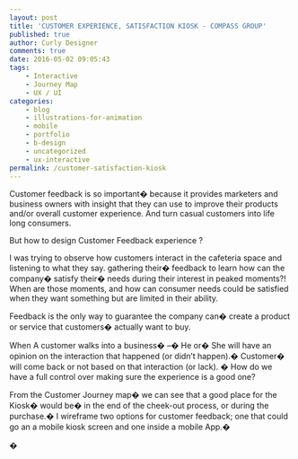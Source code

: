 ```yaml
---
layout: post
title: 'CUSTOMER EXPERIENCE, SATISFACTION KIOSK - COMPASS GROUP'
published: true
author: Curly Designer
comments: true
date: 2016-05-02 09:05:43
tags:
    - Interactive
    - Journey Map
    - UX / UI
categories:
    - blog
    - illustrations-for-animation
    - mobile
    - portfolio
    - b-design
    - uncategorized
    - ux-interactive
permalink: /customer-satisfaction-kiosk
---
```

Customer feedback is so important� because it provides marketers and business owners with insight that they can use to improve their products and/or overall customer experience. And turn casual customers into life long consumers.

But how to design Customer Feedback experience ?

I was trying to observe how customers interact in the cafeteria space and listening to what they say. gathering their� feedback to learn how can the company� satisfy their� needs during their interest in peaked moments?! When are those moments, and how can consumer needs could be satisfied when they want something but are limited in their ability.
  
Feedback is the only way to guarantee the company can� create a product or service that customers� actually want to buy.


  



  When A customer walks into a business� &#8211;� He or� She will have an opinion on the interaction that happened (or didn’t happen).� Customer� will come back or not based on that interaction (or lack). � How do we have a full control over making sure the experience is a good one?



  



  From the Customer Journey map� we can see that a good place for the Kiosk� would be� in the end of the cheek-out process, or during the purchase.� I wireframe two options for customer feedback; one that could go an a mobile kiosk screen and one inside a mobile App.� 



  �   
